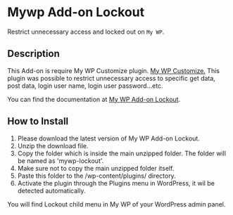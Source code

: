 # Mywp Add-on Lockout

Restrict unnecessary access and locked out on `My WP`.

## Description
This Add-on is require My WP Customize plugin. [My WP Customize.](https://mywpcustomize.com/)
This plugin was possible to restrict unnecessary access to specific get data, post data, login user name, login user password...etc.

You can find the documentation at
[My WP Add-on Lockout](https://mywpcustomize.com/add_ons/my-wp-add-on-lockout/).

## How to Install
1. Please download the latest version of My WP Add-on Lockout.
2. Unzip the download file.
3. Copy the folder which is inside the main unzipped folder. The folder will be named as 'mywp-lockout'.
4. Make sure not to copy the main unzipped folder itself.
5. Paste this folder to the /wp-content/plugins/ directory.
6. Activate the plugin through the Plugins menu in WordPress, it wil be detected automatically.

You will find Lockout child menu in My WP of your WordPress admin panel.
